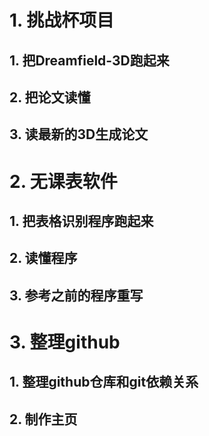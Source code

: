 # 1. 挑战杯项目

## 1. 把Dreamfield-3D跑起来
## 2. 把论文读懂
## 3. 读最新的3D生成论文


# 2. 无课表软件

## 1. 把表格识别程序跑起来
## 2. 读懂程序
## 3. 参考之前的程序重写


# 3. 整理github

## 1. 整理github仓库和git依赖关系
## 2. 制作主页

